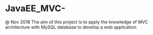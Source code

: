 # JavaEE_MVC-
@ Nov 2018 The aim of this project is to apply the knowledge of MVC architecture with MySQL database to develop a web application
